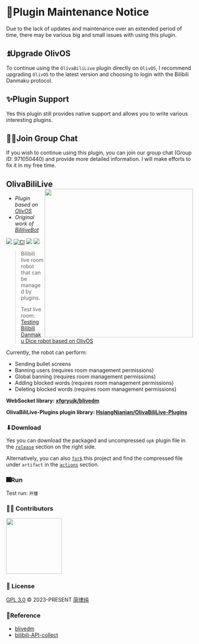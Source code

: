 # 📢Plugin Maintenance Notice

Due to the lack of updates and maintenance over an extended period of time, there may be various big and small issues with using this plugin.

## ⏫Upgrade OlivOS

To continue using the `OlivaBiliLive` plugin directly on `OlivOS`, I recommend upgrading `OlivOS` to the latest version and choosing to login with the Bilibili Danmaku protocol.

## ✨Plugin Support

Yes this plugin still provides native support and allows you to write various interesting plugins.

## 🐱‍🚀Join Group Chat

If you wish to continue using this plugin, you can join our group chat (Group ID: 971050440) and provide more detailed information. I will make efforts to fix it in my free time. 

## OlivaBiliLive <img align="right" width="400" src="https://ss.jyunko.cn/assets/OlivaBiliLive.png">
* *Plugin based on [OlivOS](https://github.com/OlivOS-Team/OlivOS)*
* *Original work of [BililiveBot](https://github.com/eric2788/BiliLiveBot)*

![](https://img.shields.io/github/last-commit/HsiangNianian/OlivaBiliLive) [![CI](https://github.com/HsiangNianian/OlivaBiliLive/actions/workflows/ci.yml/badge.svg)](https://github.com/HsiangNianian/OlivaBiliLive/actions/workflows/ci.yml) [![](https://img.shields.io/github/downloads/HsiangNianian/OlivaBiliLive/total)](https://github.com/HsiangNianian/OlivaBiliLive/tags) [![](https://img.shields.io/github/v/release/HsiangNianian/OlivaBiliLive)](https://github.com/HsiangNianian/OlivaBiliLive/releases)

> Bilibili live room robot that can be managed by plugins.
>
> Test live room: [Testing Bilibili Danmaku Dice robot based on OlivOS](https://live.bilibili.com/21752074?visit_id=5jas1suyf6k0)

Currently, the robot can perform:

- Sending bullet screens
- Banning users (requires room management permissions)
- Global banning (requires room management permissions)
- Adding blocked words (requires room management permissions)
- Deleting blocked words (requires room management permissions)

__WebSocket library:  [xfgryujk/blivedm](https://github.com/xfgryujk/blivedm)__

__OlivaBiliLive-Plugins plugin library:  [HsiangNianian/OlivaBiliLive-Plugins](https://github.com/HsiangNianian/OlivaBiliLive-Plugins)__

### ⬇Download

Yes you can download the packaged and uncompressed `opk` plugin file in the [`release`](https://github.com/HsiangNianian/OlivaBiliLive/releases/latest) section on the right side. 

Alternatively, you can also [`fork`](https://github.com/HsiangNianian/OlivaBiliLive/fork) this project and find the compressed file under `artifact` in the [`actions`](https://github.com/HsiangNianian/OlivaBiliLive/actions) section.

### 🎆Run

Test run: `开播`

### 👨‍🚀 Contributors

<a href="https://github.com/HsiangNianian/OlivaBiliLive/graphs/contributors">
  <img width="150" src="https://contrib.rocks/image?repo=HsiangNianian/OlivaBiliLive" />
</a>

### 📄 License

[GPL 3.0](https://github.com/HsiangNianian/OlivaBiliLive/blob/main/LICENSE) © 2023-PRESENT [简律纯](https://github.com/HsiangNianian)

### 🧾Reference

- [blivedm](https://github.com/xfgryujk/blivedm)
- [bilibili-API-collect](https://github.com/SocialSisterYi/bilibili-API-collect)
